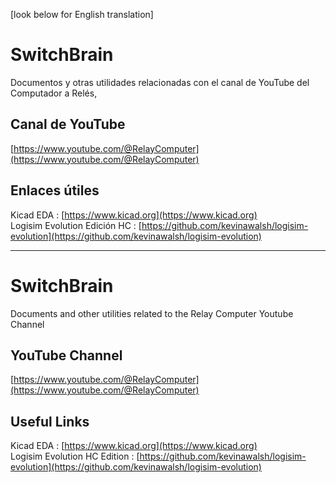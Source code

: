 

\[look below for English translation\] 


# SwitchBrain

Documentos y otras utilidades relacionadas con el canal de YouTube del Computador a Relés,

## Canal de YouTube

[https://www.youtube.com/@RelayComputer](https://www.youtube.com/@RelayComputer)

## Enlaces útiles

Kicad EDA : [https://www.kicad.org](https://www.kicad.org)  
Logisim Evolution Edición HC : [https://github.com/kevinawalsh/logisim-evolution](https://github.com/kevinawalsh/logisim-evolution)  


----------------------------------------------------------------------------------------------------------

# SwitchBrain

Documents and other utilities related to the Relay Computer Youtube Channel

## YouTube Channel

[https://www.youtube.com/@RelayComputer](https://www.youtube.com/@RelayComputer)

## Useful Links

Kicad EDA : [https://www.kicad.org](https://www.kicad.org)  
Logisim Evolution HC Edition : [https://github.com/kevinawalsh/logisim-evolution](https://github.com/kevinawalsh/logisim-evolution)  
